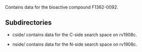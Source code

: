 Contains data for the bioactive compound F1362-0092.

## Subdirectories

- cside/ contains data for the C-side search space on rv1908c.

- nside/ contains data for the N-side search space on rv1908c.

